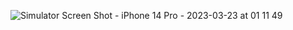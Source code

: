 ![Simulator Screen Shot - iPhone 14 Pro - 2023-03-23 at 01 11 49](https://user-images.githubusercontent.com/115209527/226971838-be04c47e-fcfd-46ed-983c-ae7e1416d6e8.png)

